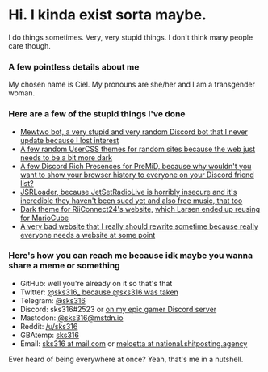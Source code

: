 # Hi. I kinda exist sorta maybe.
I do things sometimes. Very, very stupid things. I don't think many people care though.

### A few pointless details about me

My chosen name is Ciel. My pronouns are she/her and I am a transgender woman.

### Here are a few of the stupid things I've done

* [Mewtwo bot, a very stupid and very random Discord bot that I never update because I lost interest](https://github.com/sks316/mewtwo-bot)
* [A few random UserCSS themes for random sites because the web just needs to be a bit more dark](https://github.com/sks316/usercss)
* [A few Discord Rich Presences for PreMiD, because why wouldn't you want to show your browser history to everyone on your Discord friend list?](https://premid.app/users/226098403304538122)
* [JSRLoader, because JetSetRadioLive is horribly insecure and it's incredible they haven't been sued yet and also free music, that too](https://github.com/sks316/JSRLoader)
* [Dark theme for RiiConnect24's website,](https://rc24.xyz) [which Larsen ended up reusing for MarioCube](https://mariocube.xyz)
* [A very bad website that I really should rewrite sometime because really everyone needs a website at some point](https://sks316.github.io)

### Here's how you can reach me because idk maybe you wanna share a meme or something
* GitHub: well you're already on it so that's that
* Twitter: [@sks316_ because @sks316 was taken](https://twitter.com/sks316_)
* Telegram: [@sks316](https://telegram.dog/sks316)
* Discord: sks316#2523 or [on my epic gamer Discord server](https://discord.gg/2VYTgFB)
* Mastodon: [@sks316@mstdn.io](https://mstdn.io/@sks316)
* Reddit: [/u/sks316](https://reddit.com/u/sks316)
* GBAtemp: [sks316](https://gbatemp.net/members/sks316.340701/)
* Email: [sks316 at mail.com](mailto:sks316@mail.com) or [meloetta at national.shitposting.agency](mailto:meloetta@national.shitposting.agency)

Ever heard of being everywhere at once? Yeah, that's me in a nutshell.

<!--
**sks316/sks316** is a ✨ _special_ ✨ repository because its `README.md` (this file) appears on your GitHub profile.

Here are some ideas to get you started:

- 🔭 I’m currently working on ...
- 🌱 I’m currently learning ...
- 👯 I’m looking to collaborate on ...
- 🤔 I’m looking for help with ...
- 💬 Ask me about ...
- 📫 How to reach me: ...
- 😄 Pronouns: ...
- ⚡ Fun fact: ...
-->
